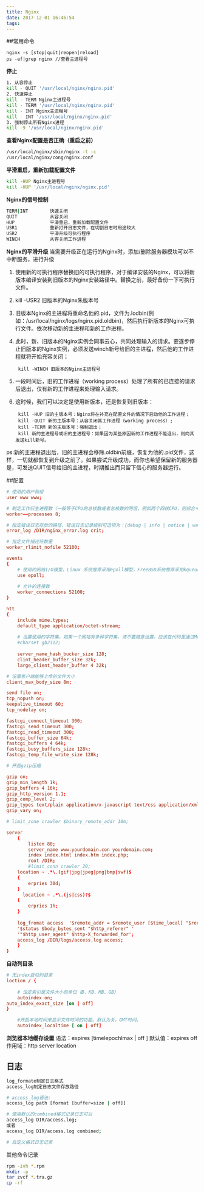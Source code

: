 ```yaml
---
title: Nginx
date: 2017-12-01 16:46:54
tags:
---
```


##常用命令
    
    nginx -s [stop|quit|reopen|reload]
    ps -ef|grep nginx //查看主进程号

**停止** 
 
```bash
1. 从容停止
kill - QUIT '/usr/local/nginx/nginx.pid'
2. 快速停止
kill - TERM Nginx主进程号
kill - TERM '/usr/local/nginx/nginx.pid'
kill - INT Nginx主进程号
kill - INT '/usr/local/nginx/nginx.pid'
3. 强制停止所有Nginx进程
kill -9 '/usr/local/nginx/nginx.pid'
```   

**查看Nginx配置是否正确（重启之前）**

```bash
/usr/local/nginx/sbin/nginx -t -c
/usr/local/nginx/cong/nginx.conf
```

**平滑重启，重新加载配置文件**

```bash
kill -HUP Nginx主进程号
kill -HUP '/usr/local/nginx/nginx.pid'
```

**Nginx的信号控制**

```bash
TERM|INT        快速关闭
QUIT            从容关闭
HUP             平滑重启，重新加载配置文件
USR1            重新打开日志文件，在切割日志时用途较大
USR2            平滑升级可执行程序
WINCH           从容关闭工作进程
```

**Nginx的平滑升级**
当需要升级正在运行的Nginx时，添加/删除服务器模块可以不中断服务，进行升级

1. 使用新的可执行程序替换旧的可执行程序，对于编译安装的Nginx，可以将新版本编译安装到旧版本的Nginx安装路径中。替换之前，最好备份一下可执行文件。
2. kill -USR2 旧版本的Nginx朱版本号
3. 旧版本Nginx的主进程将重命名他的.pid，文件为.lodbin(例如：/usr/local/nginx/logs/nginx.pid.oldbin)，然后执行新版本的Nginx可执行文件。依次移动新的主进程和新的工作进程。
4. 此时，新、旧版本的Nginx实例会同事云心，共同处理输入的请求。要逐步停止旧版本的Nginx实例，必须发送winch新号给旧的主进程，然后他的工作进程就将开始充容关闭；
    
        kill -WINCH 旧版本的Nginx主进程号
5. 一段时间后，旧的工作进程（working process）处理了所有的已连接的请求后退出，仅有新的工作进程来处理输入请求。
6. 这时候，我们可以决定是使用新版本，还是恢复到旧版本：

        kill -HUP 旧的主版本号：Nginx将在补充在配置文件的情况下启动他的工作进程；
        kill -QUIT 新的主版本号：从容关闭其工作进程（working process）;
        kill -TERM 新的主版本号：强制退出；
        kill 新的主进程号或旧的主进程号：如果因为某些原因新的工作进程不能退出，则向其发送kill新号。
        
ps:新的主进程退出后，旧的主进程会移除.oldbin前缀，恢复为他的.pid文件，这样，一切就都恢复到升级之前了。如果尝试升级成功，而你也希望保留新的服务器是，可发送QUIT信号给旧的主进程，时期推出而只留下信心的服务器运行。

##配置

```conf
# 使用的用户和组
user www www;

# 制定工作衍生进程数（一般等于CPU的总核数或者总核数的两倍，例如两个四核CPU，则综合书为8）
worker——processes 8;

# 指定错误日志存放的路径，错误日志记录级别可选项为：{debug | info | notice | warn | error | crit }
error_log /DIR/nginx_error.log crit;

# 指定文件描述符数量
worker_rlimit_nofile 52100;

events
{
    # 使用的网络I/O模型，Linux 系统推荐采用epoll模型，FreeBSD系统推荐采用kqueue模型
    use epoll;
    
    # 允许的连接数
    worker_connections 52100;
}

htt
{
    include mime.types;
    default_type application/octet-stream;
    
    # 设置使用的字符集，如果一个网站有多种字符集，请不要随意设置，应该在代码里通过Meta标签设置
    #charset gb2312;
    
    server_name_hash_bucker_size 128;
    clint_header_buffer_size 32k;
    large_client_header_buffer 4 32k;

# 设置客户端能够上传的文件大小
client_max_body_size 8m;

send file on;
tcp_nopush on;
keepalive_timeout 60;
tcp_nodelay on;

fastcgi_connect_timeout 300;
fastcgi_send_timeout 300;
fastcgi_read_timeout 300;
fastcgi_buffer_size 64k;
fastcgi_buffers 4 64k;
fastcgi_busy_buffers_size 128k;
fastcgi_temp_file_write_size 128k;

# 开启gzip压缩

gzip on;
gzip_min_length 1k;
gzip_buffers 4 16k;
gzip_http_version 1.1;
gzip_comp_level 2;
gzip_types text/plain application/x-javascript text/css application/xml;
gzip_vary on;

# limit_zone crawler $binary_remote_addr 10m;

server
    {
        listen 80;
        server_name www.yourdomain.con yourdomain.com;
        index index.html index.htm index.php;
        root /DIR;
        #limit_conn crawler 20;
    location ~ .*\.(gif|jpg|jpeg|png|bmp|swf)$
    {
        erpries 30d;        
    }
      location ~ .*\.(js|css)?$
    {
        erpries 1h;        
    }
    
    log_fromat access  '$remote_addr = $remote_user [$time_local] "$request" ' 
    '$status $body_bytes_sent "$http_referer" '
    '"$http_user_agent" $http-X_forwarded_for';
    access_log /DIR/logs/access.log access; 
    }
}

```

**自动列目录**
 
```conf
# 无index自动列目录
loction / {
    
    # 设定索引是文件大小的单位（B、KB、MB、GB）
    autoindex on;
auto_index_exact_size [on | off]
}

    #开启本地时间来显示文件时间的功能。默认为关，GMT时间。
    autoindex_localtime [ on | off]   
```

**浏览器本地缓存设置**
语法：expires [timelepochlmax | off ]
默认值：expires off
作用域：http server location

## 日志
```bash
log_formate制定日志格式
access_log制定日志文件存放路径

# access_log语法:
access_log path [format [buffer=size | off]]

# 使用默认的combined格式记录日志可以
access_log DIR/access.log;
或者
access_log DIR/access.log combined;

# 自定义格式日志记录

```
其他命令记录
    
```bash    
rpm -ivh *.rpm
mkdir -p
tar zvcf *.tra.gz
cp -rf
```

